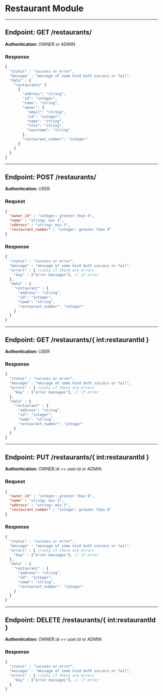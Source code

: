 # Restaurant Module
---

## Endpoint: GET /restaurants/
**Authentication:** OWNER or ADMIN

### Response
```javascript
{
  "status" : "success or error",
  "message" : "message of some kind both success or fail",
  "data" : {
    "restaurants" [
      {
        "address": "string",
        "id": "integer",
        "name": "string",
        "owner": {
          "email": "string",
          "id": "integer",
          "name": "string",
          "role": "string",
          "username": "string"
        },
        "restaurant_number": "integer"
      }
    ]
  }
}
```
---

## Endpoint: POST  /restaurants/
**Authentication:** USER

### Request
```JSON
{
  "owner_id" : "integer: greater than 0",
  "name" : "string: min 3",
  "address" : "string: min 3",
  "restaurant_number" : "integer: greater than 0"
}
```

### Response
```javascript
{
  "status" : "success or error",
  "message" : "message of some kind both success or fail",
  "errors" : { //only if there are errors
    "key" : ["error messages"], // if error
  },
  "data" : {
    "restaurant" : {
      "address": "string",
      "id": "integer",
      "name": "string",
      "restaurant_number": "integer"
    }
  }
}
```
---

## Endpoint: GET  /restaurants/{ int:restaurantId }

**Authentication:** USER


### Response
```javascript
{
  "status" : "success or error",
  "message" : "message of some kind both success or fail",
  "errors" : { //only if there are errors
    "key" : ["error messages"], // if error
  },
  "data" : {
    "restaurant" : {
      "address": "string",
      "id": "integer",
      "name": "string",
      "restaurant_number": "integer"
    }
  }
}
```
---

## Endpoint: PUT  /restaurants/{ int:restaurantId }
**Authentication:** OWNER.id == user.id  or ADMIN

### Request
```JSON
{
  "owner_id" : "integer: greater than 0",
  "name" : "string: min 3",
  "address" : "string: min 3",
  "restaurant_number" : "integer: greater than 0"
}
```

### Response
```javascript
{
  "status" : "success or error",
  "message" : "message of some kind both success or fail",
  "errors" : { //only if there are errors
    "key" : ["error messages"], // if error
  },
  "data" : {
    "restaurant" : {
      "address": "string",
      "id": "integer",
      "name": "string",
      "restaurant_number": "integer"
    }
  }
}
```
---

## Endpoint: DELETE  /restaurants/{ int:restaurantId }

**Authentication:** OWNER.id == user.id or ADMIN


### Response
```javascript
{
  "status" : "success or error",
  "message" : "message of some kind both success or fail",
  "errors" : { //only if there are errors
    "key" : ["error messages"], // if error
  }
}
```
